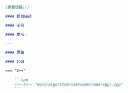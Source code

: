 ```md
[原题链接]()

#### 题目描述

#### 示例

#### 提示：

---

#### 思路

#### 代码

=== "C++"

    ```cpp
    //--8<-- "docs/algorithm/leetcode/code/cpp/.cpp"
    ```
```